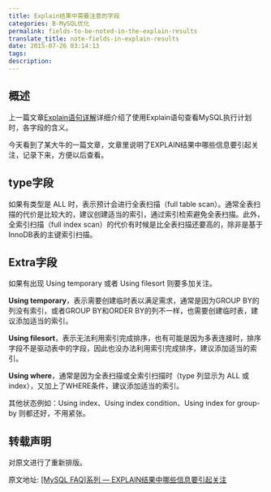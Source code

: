 ```yaml
---
title: Explain结果中需要注意的字段
categories: B-MySQL优化
permalink: fields-to-be-noted-in-the-explain-results
translate_title: note-fields-in-explain-results
date: 2015-07-26 03:14:13
tags:
description:
---
```

## 概述
上一篇文章[Explain语句详解](http://www.php101.cn/2015/07/23/Explain%E8%AF%AD%E5%8F%A5%E8%AF%A6%E8%A7%A3/)详细介绍了使用Explain语句查看MySQL执行计划时，各字段的含义。  

今天看到了某大牛的一篇文章，文章里说明了EXPLAIN结果中哪些信息要引起关注，记录下来，方便以后查看。  

## type字段
如果有类型是 ALL 时，表示预计会进行全表扫描（full table scan）。通常全表扫描的代价是比较大的，建议创建适当的索引，通过索引检索避免全表扫描。此外，全索引扫描（full index scan）的代价有时候是比全表扫描还要高的，除非是基于InnoDB表的主键索引扫描。

## Extra字段
如果有出现 Using temporary 或者 Using filesort 则要多加关注。  

**Using temporary**，表示需要创建临时表以满足需求，通常是因为GROUP BY的列没有索引，或者GROUP BY和ORDER BY的列不一样，也需要创建临时表，建议添加适当的索引。  

**Using filesort**，表示无法利用索引完成排序，也有可能是因为多表连接时，排序字段不是驱动表中的字段，因此也没办法利用索引完成排序，建议添加适当的索引。  

**Using where**，通常是因为全表扫描或全索引扫描时（type 列显示为 ALL 或 index），又加上了WHERE条件，建议添加适当的索引。  

其他状态例如：Using index、Using index condition、Using index for group-by 则都还好，不用紧张。 

## 转载声明
对原文进行了重新排版。  

原文地址:  [[MySQL FAQ]系列 — EXPLAIN结果中哪些信息要引起关注](http://imysql.com/2015/06/14/mysql-faq-what-important-information-in-explain.shtml)